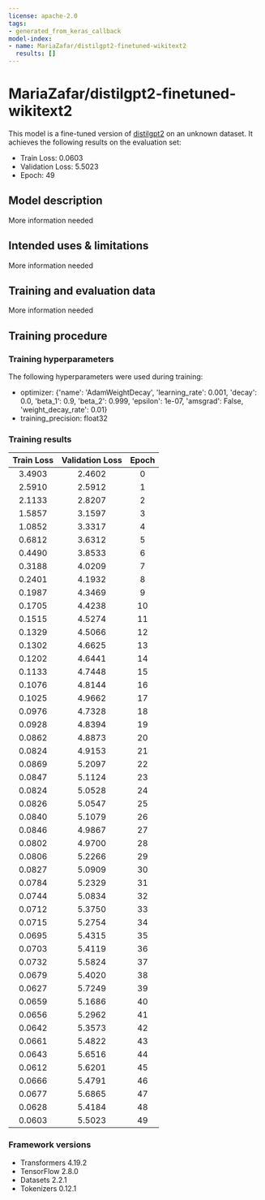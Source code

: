 ```yaml
---
license: apache-2.0
tags:
- generated_from_keras_callback
model-index:
- name: MariaZafar/distilgpt2-finetuned-wikitext2
  results: []
---
```


<!-- This model card has been generated automatically according to the information Keras had access to. You should
probably proofread and complete it, then remove this comment. -->

# MariaZafar/distilgpt2-finetuned-wikitext2

This model is a fine-tuned version of [distilgpt2](https://huggingface.co/distilgpt2) on an unknown dataset.
It achieves the following results on the evaluation set:
- Train Loss: 0.0603
- Validation Loss: 5.5023
- Epoch: 49

## Model description

More information needed

## Intended uses & limitations

More information needed

## Training and evaluation data

More information needed

## Training procedure

### Training hyperparameters

The following hyperparameters were used during training:
- optimizer: {'name': 'AdamWeightDecay', 'learning_rate': 0.001, 'decay': 0.0, 'beta_1': 0.9, 'beta_2': 0.999, 'epsilon': 1e-07, 'amsgrad': False, 'weight_decay_rate': 0.01}
- training_precision: float32

### Training results

| Train Loss | Validation Loss | Epoch |
|:----------:|:---------------:|:-----:|
| 3.4903     | 2.4602          | 0     |
| 2.5910     | 2.5912          | 1     |
| 2.1133     | 2.8207          | 2     |
| 1.5857     | 3.1597          | 3     |
| 1.0852     | 3.3317          | 4     |
| 0.6812     | 3.6312          | 5     |
| 0.4490     | 3.8533          | 6     |
| 0.3188     | 4.0209          | 7     |
| 0.2401     | 4.1932          | 8     |
| 0.1987     | 4.3469          | 9     |
| 0.1705     | 4.4238          | 10    |
| 0.1515     | 4.5274          | 11    |
| 0.1329     | 4.5066          | 12    |
| 0.1302     | 4.6625          | 13    |
| 0.1202     | 4.6441          | 14    |
| 0.1133     | 4.7448          | 15    |
| 0.1076     | 4.8144          | 16    |
| 0.1025     | 4.9662          | 17    |
| 0.0976     | 4.7328          | 18    |
| 0.0928     | 4.8394          | 19    |
| 0.0862     | 4.8873          | 20    |
| 0.0824     | 4.9153          | 21    |
| 0.0869     | 5.2097          | 22    |
| 0.0847     | 5.1124          | 23    |
| 0.0824     | 5.0528          | 24    |
| 0.0826     | 5.0547          | 25    |
| 0.0840     | 5.1079          | 26    |
| 0.0846     | 4.9867          | 27    |
| 0.0802     | 4.9700          | 28    |
| 0.0806     | 5.2266          | 29    |
| 0.0827     | 5.0909          | 30    |
| 0.0784     | 5.2329          | 31    |
| 0.0744     | 5.0834          | 32    |
| 0.0712     | 5.3750          | 33    |
| 0.0715     | 5.2754          | 34    |
| 0.0695     | 5.4315          | 35    |
| 0.0703     | 5.4119          | 36    |
| 0.0732     | 5.5824          | 37    |
| 0.0679     | 5.4020          | 38    |
| 0.0627     | 5.7249          | 39    |
| 0.0659     | 5.1686          | 40    |
| 0.0656     | 5.2962          | 41    |
| 0.0642     | 5.3573          | 42    |
| 0.0661     | 5.4822          | 43    |
| 0.0643     | 5.6516          | 44    |
| 0.0612     | 5.6201          | 45    |
| 0.0666     | 5.4791          | 46    |
| 0.0677     | 5.6865          | 47    |
| 0.0628     | 5.4184          | 48    |
| 0.0603     | 5.5023          | 49    |


### Framework versions

- Transformers 4.19.2
- TensorFlow 2.8.0
- Datasets 2.2.1
- Tokenizers 0.12.1
